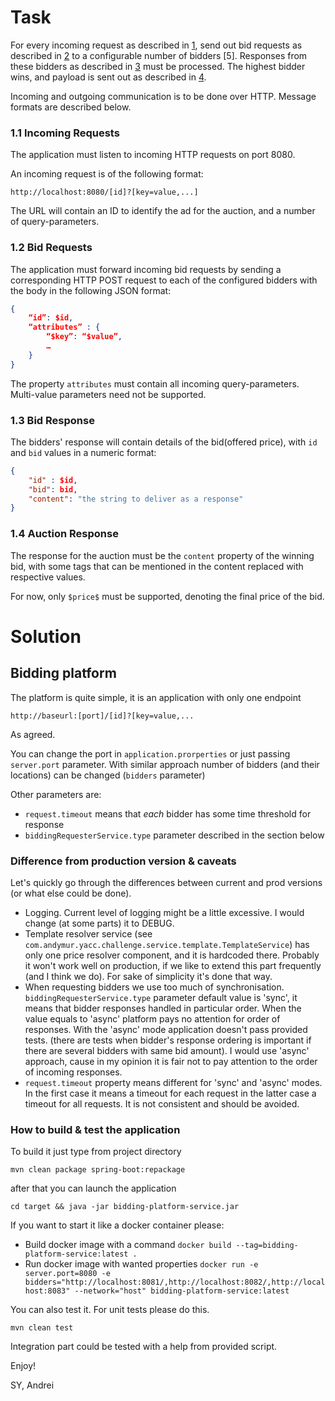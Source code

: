 # Task

For every incoming request as described in [1], send out bid requests as
described in [2] to a configurable number of bidders [5]. Responses from these
bidders as described in [3] must be processed. The highest bidder wins, and
payload is sent out as described in [4].

Incoming and outgoing communication is to be done over HTTP. Message formats
are described below.

[1]: #1-incoming-requests
[2]: #2-bid-requests
[3]: #3-bid-response
[4]: #4-auction-response

### 1.1 Incoming Requests

The application must listen to incoming HTTP requests on port 8080.

An incoming request is of the following format:

    http://localhost:8080/[id]?[key=value,...]

The URL will contain an ID to identify the ad for the auction, and a number of
query-parameters.

### 1.2 Bid Requests

The application must forward incoming bid requests by sending a corresponding
HTTP POST request to each of the configured bidders with the body in the
following JSON format:

```json
{
	“id”: $id,
	“attributes” : {
		“$key”: “$value”,
		…
	}
}
```

The property `attributes` must contain all incoming query-parameters.
Multi-value parameters need not be supported.

### 1.3 Bid Response

The bidders' response will contain details of the bid(offered price), with `id` and `bid`
values in a numeric format:

```json
{
	"id" : $id,
	"bid": bid,
	"content": "the string to deliver as a response"
}
```

### 1.4 Auction Response

The response for the auction must be the `content` property of the winning bid,
with some tags that can be mentioned in the content replaced with respective values.

For now, only `$price$` must be supported, denoting the final price of the bid.


# Solution

## Bidding platform

The platform is quite simple, it is an application with only one endpoint
    
    http://baseurl:[port]/[id]?[key=value,...
    
As agreed.

You can change the port in ```application.prorperties``` or just passing ```server.port``` parameter.
With similar approach number of bidders (and their locations) can be changed (```bidders``` parameter)

Other parameters are:
* ```request.timeout``` means that _each_ bidder has some time threshold for response
* ```biddingRequesterService.type``` parameter described in the section below

### Difference from production version & caveats

Let's quickly go through the differences between current and prod versions (or what else could be done).

* Logging. Current level of logging might be a little excessive. I would change (at some parts) it to DEBUG.
* Template resolver service (see ```com.andymur.yacc.challenge.service.template.TemplateService```) has only one price resolver component, and it is hardcoded there. 
Probably it won't work well on production, if we like to extend this part frequently (and I think we do). For sake of simplicity it's done that way.
* When requesting bidders we use too much of synchronisation. ```biddingRequesterService.type``` parameter default value is 'sync', it means that bidder responses handled in particular order.
When the value equals to 'async' platform pays no attention for order of responses. With the 'async' mode application doesn't pass provided tests.
(there are tests when bidder's response ordering is important if there are several bidders with same bid amount). I would use 'async' approach, cause in my opinion it is fair not to pay attention to the order of incoming responses.
*  ```request.timeout``` property means different for 'sync' and 'async' modes. In the first case it means a timeout for each request in the latter case a timeout for all requests. It is not consistent and should be avoided. 

### How to build & test the application

To build it just type from project directory 

```mvn clean package spring-boot:repackage```

after that you can launch the application

```cd target && java -jar bidding-platform-service.jar```

If you want to start it like a docker container please:

* Build docker image with a command ```docker build --tag=bidding-platform-service:latest .```
* Run docker image with wanted properties ```docker run -e server.port=8080 -e bidders="http://localhost:8081/,http://localhost:8082/,http://localhost:8083" --network="host" bidding-platform-service:latest```

You can also test it.
For unit tests please do this.

```mvn clean test```

Integration part could be tested with a help from provided script. 

Enjoy!

SY, Andrei